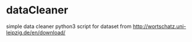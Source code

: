 # dataCleaner
simple data cleaner python3 script for  dataset from http://wortschatz.uni-leipzig.de/en/download/

